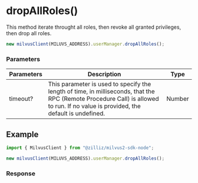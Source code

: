 # dropAllRoles()

This method iterate throught all roles, then revoke all granted privileges, then drop all roles.

```javascript
new milvusClient(MILUVS_ADDRESS).userManager.dropAllRoles();
```

### Parameters

| Parameters | Description                                                                            | Type   |
| ---------- | -------------------------------------------------------------------------------------- | ------ |
| timeout?   | This parameter is used to specify the length of time, in milliseconds, that the RPC (Remote Procedure Call) is allowed to run. If no value is provided, the default is undefined. | Number |

## Example

```javascript
import { MilvusClient } from "@zilliz/milvus2-sdk-node";

new milvusClient(MILUVS_ADDRESS).userManager.dropAllRoles();
```

### Response
